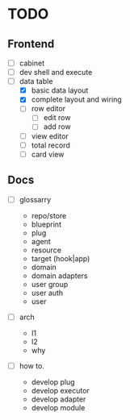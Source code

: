 # TODO

## Frontend
- [ ] cabinet
- [ ] dev shell and execute
- [ ] data table
    - [x] basic data layout
    - [x] complete layout and wiring
    - [ ] row editor
        - [ ] edit row
        - [ ] add row
    - [ ] view editor
    - [ ] total record
    - [ ] card view

## Docs

- [ ] glossarry
    - repo/store
    - blueprint
    - plug
    - agent
    - resource
    - target (hook|app)
    - domain
    - domain adapters
    - user group
    - user auth
    - user

- [ ] arch
    - l1
    - l2
    - why
- [ ] how to.
    - develop plug
    - develop executor
    - develop adapter
    - develop module